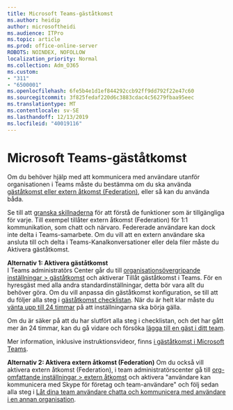 ```yaml
---
title: Microsoft Teams-gäståtkomst
ms.author: heidip
author: microsoftheidi
ms.audience: ITPro
ms.topic: article
ms.prod: office-online-server
ROBOTS: NOINDEX, NOFOLLOW
localization_priority: Normal
ms.collection: Adm_O365
ms.custom:
- "311"
- "6500001"
ms.openlocfilehash: 6fe5b4e1d1ef844292ccb92ff9dd792f22e47c60
ms.sourcegitcommit: 3f825fedaf220d6c3883cdac4c56279fbaa95eec
ms.translationtype: MT
ms.contentlocale: sv-SE
ms.lasthandoff: 12/13/2019
ms.locfileid: "40019116"
---
```

# <a name="microsoft-teams---guest-access"></a>Microsoft Teams-gäståtkomst

Om du behöver hjälp med att kommunicera med användare utanför organisationen i Teams måste du bestämma om du ska använda [gäståtkomst eller extern åtkomst (Federation)](https://docs.microsoft.com/microsoftteams/manage-external-access#external-access-vs-guest-access), eller så kan du använda båda.

Se till att [granska skillnaderna](https://docs.microsoft.com/microsoftteams/manage-external-access#external-access-vs-guest-access) för att förstå de funktioner som är tillgängliga för varje.  Till exempel tillåter extern åtkomst (Federation) för 1:1 kommunikation, som chatt och närvaro.  Federerade användare kan dock inte delta i Teams-samarbete.  Om du vill att en extern användare ska ansluta till och delta i Teams-Kanalkonversationer eller dela filer måste du Aktivera gäståtkomst.

**Alternativ 1: Aktivera gäståtkomst**   
I Teams administratörs Center går du till [organisationsövergripande inställningar > gäståtkomst](https://admin.teams.microsoft.com/company-wide-settings/guest-configuration) och aktiverar Tillåt gäståtkomst i Teams.  För en hyresgäst med alla andra standardinställningar, detta bör vara allt du behöver göra.  Om du vill anpassa din gäståtkomst konfiguration, se till att du följer alla steg i [gäståtkomst checklistan](https://docs.microsoft.com/microsoftteams/guest-access-checklist). När du är helt klar måste du [vänta upp till 24 timmar](https://docs.microsoft.com/microsoftteams/manage-guests#guest-access-latencies) på att inställningarna ska börja gälla.

Om du är säker på att du har slutfört alla steg i checklistan, och det har gått mer än 24 timmar, kan du gå vidare och försöka [lägga till en gäst i ditt team](https://support.office.com/article/add-guests-to-a-team-in-teams-fccb4fa6-f864-4508-bdde-256e7384a14f#ID0EAABAAA=Desktop).

Mer information, inklusive instruktionsvideor, finns [i gäståtkomst i Microsoft Teams](https://docs.microsoft.com/microsoftteams/guest-access).

**Alternativ 2: Aktivera extern åtkomst (Federation)** Om du också vill aktivera extern åtkomst (Federation), i team administratörscenter gå till [org-omfattande inställningar > extern åtkomst](https://admin.teams.microsoft.com/company-wide-settings/external-communications) och aktivera "användare kan kommunicera med Skype för företag och team-användare" och följ sedan alla steg i [Låt dina team användare chatta och kommunicera med användare i en annan organisation](https://docs.microsoft.com/microsoftteams/manage-external-access#let-your-teams-users-chat-and-communicate-with-users-in-another-organization).


